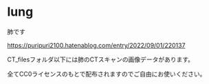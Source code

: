 # lung
肺です

https://puripuri2100.hatenablog.com/entry/2022/09/01/220137

CT_filesフォルダ以下には肺のCTスキャンの画像データがあります。

全てCC0ライセンスのもとで配布されますのでご自由にお使いください。

